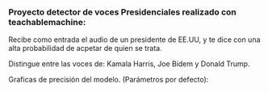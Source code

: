 ### Proyecto detector de voces Presidenciales realizado con teachablemachine:

Recibe como entrada el audio de un presidente de EE.UU, y te dice con una alta probabilidad de acpetar de quien se trata.

Distingue entre las voces de: Kamala Harris, Joe Bidem y Donald Trump.

Graficas de precisión del modelo. (Parámetros por defecto):


